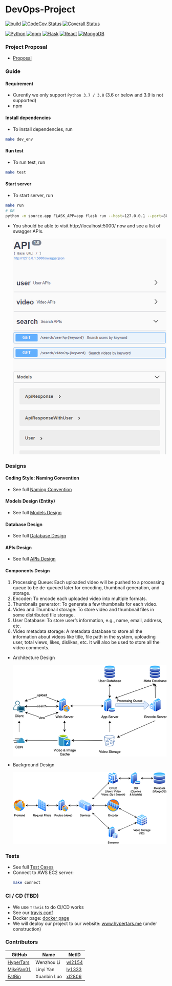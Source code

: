 # DevOps-Project
[![build](https://travis-ci.com/HyperTars/Online-Video-Platform.svg?token=btA3ungCKHqWzLxCoxT7&branch=master)](https://travis-ci.com/HyperTars/Online-Video-Platform)
[![CodeCov Status](https://codecov.io/gh/HyperTars/Online-Video-Platform/branch/master/graph/badge.svg?token=8K7ODQK5BV)](https://codecov.io/gh/HyperTars/Online-Video-Platform/tree/master/source)
[![Coverall Status](https://coveralls.io/repos/github/HyperTars/Online-Video-Platform/badge.svg?t=dyCGTT)](https://coveralls.io/github/HyperTars/Online-Video-Platform)

<!-- [![stars](https://img.shields.io/github/stars/HyperTars/Online-Video-Platform.svg?style=plasticr)](https://github.com/HyperTars/Online-Video-Platform/stargazers) -->
<!-- [![commit activity](https://img.shields.io/github/commit-activity/y/HyperTars/Online-Video-Platform.svg?style=plasticr)](https://github.com/HyperTars/Online-Video-Platform/commits/master) -->
<!-- [![last commit](https://img.shields.io/github/last-commit/HyperTars/Online-Video-Platform.svg?style=plasticr)](https://github.com/HyperTars/Online-Video-Platform/commits/master) -->

[![Python](https://img.shields.io/badge/python-3.8-blue)](https://www.python.org/downloads/release/python-385/)
[![npm](https://img.shields.io/badge/npm-6.14.8-blue)](https://blog.npmjs.org/post/626732790304686080/release-6148)
[![Flask](https://img.shields.io/badge/Flask-1.1.2-blue)](https://pypi.org/project/Flask/)
[![React](https://img.shields.io/badge/React-17.0.0-blue)](https://reactjs.org/versions)
[![MongoDB](https://img.shields.io/badge/MongoDB-4.4-blue)](https://docs.mongodb.com/manual/release-notes/4.4/)
<!-- [Video.js](https://img.shields.io/badge/Video.js-7.8.4-blue) -->


### Project Proposal
- [Proposal](documents/Proposal.md)
  
### Guide

#### Requirement
- Curently we only support `Python 3.7 / 3.8` (3.6 or below and 3.9 is not supported)
- npm

#### Install dependencies
- To install dependencies, run
```bash
make dev_env
```

#### Run test
- To run test, run
```bash
make test
```

#### Start server
- To start server, run
```bash
make run
# OR
python -m source.app FLASK_APP=app flask run --host=127.0.0.1 --port=8000
```

- You should be able to visit http://localhost:5000/ now and see a list of swagger APIs.

    ![API_Preview](documents/API_Swagger.png)


### Designs
#### Coding Style: Naming Convention
- See full [Naming Convention](documents/NamingConventions.md)

#### Models Design (Entity)
- See full [Models Design](documents/Models.md)

#### Database Design
- See full [Database Design](documents/Database.md)

#### APIs Design
- See full [APIs Design](documents/APIs.md)

#### Components Design
1. Processing Queue: Each uploaded video will be pushed to a processing queue to be de-queued later for encoding, thumbnail generation, and storage.
2. Encoder: To encode each uploaded video into multiple formats.
3. Thumbnails generator: To generate a few thumbnails for each video.
4. Video and Thumbnail storage: To store video and thumbnail files in some distributed file storage.
5. User Database: To store user’s information, e.g., name, email, address, etc.
6. Video metadata storage: A metadata database to store all the information about videos like title, file path in the system, uploading user, total views, likes, dislikes, etc. It will also be used to store all the video comments.

- Architecture Design
    
    ![Architecture Design Diagram](documents/ArchitectureDesign_resize.png)
    
- Background Design

    ![BackgroundDesign](documents/BackgroundDesign.png)

### Tests
- See full [Test Cases](documents/Test.md)
- Connect to AWS EC2 server:
    ```bash
    make connect
    ```

### CI / CD (TBD)
- We use `Travis` to do CI/CD works
- See our [travis conf](.travis.yml)
- Docker page: [docker page](https://hub.docker.com/r/hypertars/online-video-platform)
- We will deploy our project to our website: www.hypertars.me (under construction)


### Contributors
  
  GitHub | Name | NetID
  --- | --- | ---
  [HyperTars](https://github.com/HyperTars) | Wenzhou Li | [wl2154](mailto:wl2154@nyu.edu)
  [MikeYan01](https://github.com/MikeYan01) | Linyi Yan | [ly1333](mailto:ly1333@nyu.edu)
  [FatBin](https://github.com/FatBin) | Xuanbin Luo | [xl2806](mailto:xl2806@nyu.edu)

